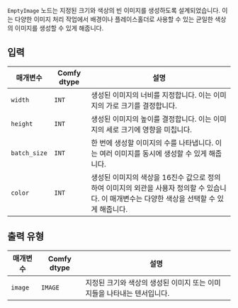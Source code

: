 `EmptyImage` 노드는 지정된 크기와 색상의 빈 이미지를 생성하도록 설계되었습니다. 이는 다양한 이미지 처리 작업에서 배경이나 플레이스홀더로 사용할 수 있는 균일한 색상의 이미지를 생성할 수 있게 해줍니다.

## 입력

| 매개변수 | Comfy dtype | 설명 |
|-----------|-------------|-------------|
| `width`   | `INT`      | 생성된 이미지의 너비를 지정합니다. 이는 이미지의 가로 크기를 결정합니다. |
| `height`  | `INT`      | 생성된 이미지의 높이를 결정합니다. 이는 이미지의 세로 크기에 영향을 미칩니다. |
| `batch_size` | `INT` | 한 번에 생성할 이미지의 수를 나타냅니다. 이는 여러 이미지를 동시에 생성할 수 있게 해줍니다. |
| `color`   | `INT`      | 생성된 이미지의 색상을 16진수 값으로 정의하여 이미지의 외관을 사용자 정의할 수 있습니다. 이 매개변수는 다양한 색상을 선택할 수 있게 해줍니다. |

## 출력 유형

| 매개변수 | Comfy dtype | 설명 |
|-----------|-------------|-------------|
| `image`   | `IMAGE`    | 지정된 크기와 색상의 생성된 이미지 또는 이미지들을 나타내는 텐서입니다. |
